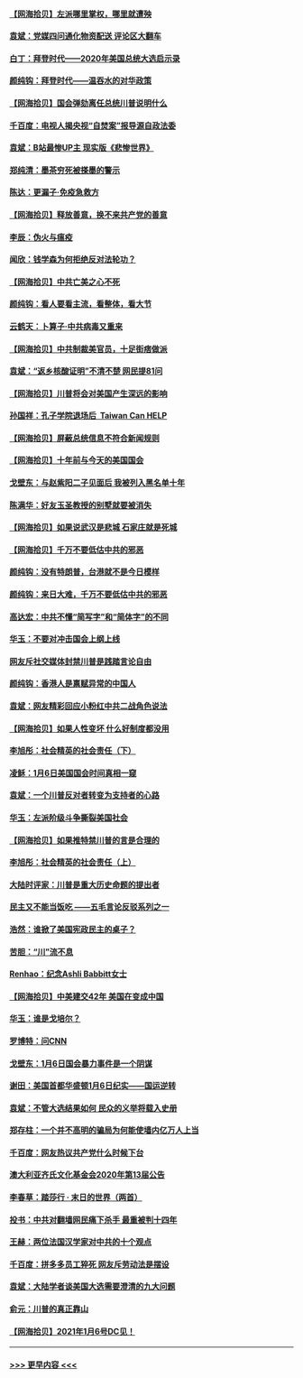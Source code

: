 #### [【网海拾贝】左派哪里掌权，哪里就遭殃](../pages/nsc993/n12715009.md?t=01281501) 
#### [袁斌：党媒四问通化物资配送 评论区大翻车](../pages/nsc993/n12714950.md?t=01281501) 
#### [白丁：拜登时代——2020年美国总统大选启示录](../pages/nsc993/n12714920.md?t=01281501) 
#### [颜纯钩：拜登时代——温吞水的对华政策](../pages/nsc993/n12713245.md?t=01281501) 
#### [【网海拾贝】国会弹劾离任总统川普说明什么](../pages/nsc993/n12712816.md?t=01281501) 
#### [千百度：电视人揭央视“自焚案”报导源自政法委](../pages/nsc993/n12709760.md?t=01281501) 
#### [袁斌：B站最惨UP主 现实版《悲惨世界》](../pages/nsc993/n12709686.md?t=01281501) 
#### [郑纯清：墨茶穷死被搽墨的警示](../pages/nsc993/n12709262.md?t=01281501) 
#### [陈达：更漏子·免疫急救方](../pages/nsc993/n12709244.md?t=01281501) 
#### [【网海拾贝】释放善意，换不来共产党的善意](../pages/nsc993/n12708361.md?t=01281501) 
#### [李辰：伪火与瘟疫](../pages/nsc993/n12707981.md?t=01281501) 
#### [闻欣：钱学森为何拒绝反对法轮功？](../pages/nsc993/n12707407.md?t=01281501) 
#### [【网海拾贝】中共亡美之心不死](../pages/nsc993/n12707621.md?t=01281501) 
#### [颜纯钩：看人要看主流，看整体，看大节](../pages/nsc993/n12707536.md?t=01281501) 
#### [云鹤天：卜算子‧中共病毒又重来](../pages/nsc993/n12707408.md?t=01281501) 
#### [【网海拾贝】中共制裁美官员，十足街痞做派](../pages/nsc993/n12705115.md?t=01281501) 
#### [袁斌：“返乡核酸证明”不清不楚 网民提81问](../pages/nsc993/n12704982.md?t=01281501) 
#### [【网海拾贝】川普将会对美国产生深远的影响](../pages/nsc993/n12703045.md?t=01281501) 
#### [孙国祥：孔子学院退场后  Taiwan Can HELP](../pages/nsc993/n12702430.md?t=01281501) 
#### [【网海拾贝】屏蔽总统信息不符合新闻规则](../pages/nsc993/n12699998.md?t=01281501) 
#### [【网海拾贝】十年前与今天的美国国会](../pages/nsc993/n12696993.md?t=01281501) 
#### [戈壁东：与赵紫阳二子见面后 我被列入黑名单十年](../pages/nsc993/n12696215.md?t=01281501) 
#### [陈满华：好友玉圣教授的别墅就要被消失](../pages/nsc993/n12695411.md?t=01281501) 
#### [【网海拾贝】如果说武汉是悲城 石家庄就是死城](../pages/nsc993/n12694589.md?t=01281501) 
#### [【网海拾贝】千万不要低估中共的邪恶](../pages/nsc993/n12692771.md?t=01281501) 
#### [颜纯钩：没有特朗普，台港就不是今日模样](../pages/nsc993/n12692678.md?t=01281501) 
#### [颜纯钩：来日大难，千万不要低估中共的邪恶](../pages/nsc993/n12692080.md?t=01281501) 
#### [高达宏：中共不懂“简写字”和“简体字”的不同](../pages/nsc993/n12692068.md?t=01281501) 
#### [华玉：不要对冲击国会上纲上线](../pages/nsc993/n12689948.md?t=01281501) 
#### [网友斥社交媒体封禁川普是践踏言论自由](../pages/nsc993/n12687482.md?t=01281501) 
#### [颜纯钩：香港人是禀赋异常的中国人](../pages/nsc993/n12685142.md?t=01281501) 
#### [袁斌：网友精彩回应小粉红中共二战角色说法](../pages/nsc993/n12684994.md?t=01281501) 
#### [【网海拾贝】如果人性变坏 什么好制度都没用](../pages/nsc993/n12683000.md?t=01281501) 
#### [李旭彤：社会精英的社会责任（下）](../pages/nsc993/n12680604.md?t=01281501) 
#### [凌稣：1月6日美国国会时间真相一窥](../pages/nsc993/n12682780.md?t=01281501) 
#### [袁斌：一个川普反对者转变为支持者的心路](../pages/nsc993/n12682700.md?t=01281501) 
#### [华玉：左派阶级斗争撕裂美国社会](../pages/nsc993/n12681226.md?t=01281501) 
#### [【网海拾贝】如果推特禁川普的言是合理的](../pages/nsc993/n12681232.md?t=01281501) 
#### [李旭彤：社会精英的社会责任（上）](../pages/nsc993/n12680501.md?t=01281501) 
#### [大陆时评家：川普是重大历史命题的提出者](../pages/nsc993/n12679904.md?t=01281501) 
#### [民主又不能当饭吃 ——五毛言论反驳系列之一](../pages/nsc993/n12679877.md?t=01281501) 
#### [浩然：谁掀了美国宪政民主的桌子？](../pages/nsc993/n12679850.md?t=01281501) 
#### [苦胆：“川”流不息](../pages/nsc993/n12678388.md?t=01281501) 
#### [Renhao：纪念Ashli Babbitt女士](../pages/nsc993/n12678359.md?t=01281501) 
#### [【网海拾贝】中美建交42年 美国在变成中国](../pages/nsc993/n12678324.md?t=01281501) 
#### [华玉：谁是戈培尔？](../pages/nsc993/n12677515.md?t=01281501) 
#### [罗博特：问CNN](../pages/nsc993/n12677172.md?t=01281501) 
#### [戈壁东：1月6日国会暴力事件是一个阴谋](../pages/nsc993/n12674639.md?t=01281501) 
#### [谢田：美国首都华盛顿1月6日纪实——国运逆转](../pages/nsc993/n12673190.md?t=01281501) 
#### [袁斌：不管大选结果如何 民众的义举将载入史册](../pages/nsc993/n12672787.md?t=01281501) 
#### [郑存柱：一个并不高明的骗局为何能使墙内亿万人上当](../pages/nsc993/n12671449.md?t=01281501) 
#### [千百度：网友热议共产党什么时候下台](../pages/nsc993/n12670442.md?t=01281501) 
#### [澳大利亚齐氏文化基金会2020年第13届公告](../pages/nsc993/n12670273.md?t=01281501) 
#### [李春草：踏莎行 · 末日的世界（两首）](../pages/nsc993/n12670253.md?t=01281501) 
#### [投书：中共对翻墙网民痛下杀手 最重被判十四年](../pages/nsc993/n12670190.md?t=01281501) 
#### [王赫：两位法国汉学家对中共的十个观点](../pages/nsc993/n12669593.md?t=01281501) 
#### [千百度：拼多多员工猝死 网友斥劳动法是摆设](../pages/nsc993/n12668081.md?t=01281501) 
#### [袁斌：大陆学者谈美国大选需要澄清的九大问题](../pages/nsc993/n12668023.md?t=01281501) 
#### [俞元：川普的真正靠山](../pages/nsc993/n12668000.md?t=01281501) 
#### [【网海拾贝】2021年1月6号DC见！](../pages/nsc993/n12664957.md?t=01281501) 

----
#### [ >>> 更早内容 <<< ](../indexes/nsc993-earlier.md)
